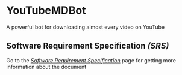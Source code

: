 # YouTubeMDBot
A powerful bot for downloading almost every video on YouTube

## Software Requirement Specification *(SRS)*
Go to the *[Software Requirement Specification](https://github.com/Javinator9889/YouTubeMDBot/blob/master/Design/SRS/Software%20Requirement%20Specification.pdf)* page for getting more information about the document
